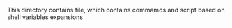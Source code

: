 This directory contains file, which contains commamds and script based on shell variables expansions
